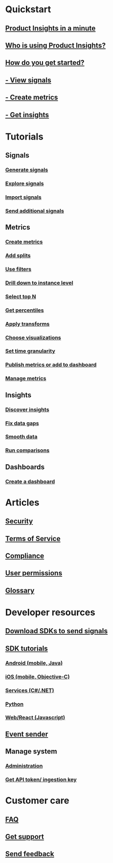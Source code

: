 # Quickstart
## [Product Insights in a minute](xref:developers/quick-starts/what-is) 
## [Who is using Product Insights?](xref:developers/quick-starts/who-uses) 
## [How do you get started?](xref:developers/quick-starts/how-to-get-started) 
## [- View signals](xref:developers/quick-starts/1_view-signals)
## [- Create metrics](xref:developers/quick-starts/2_create-own-metric)
## [- Get insights](xref:developers/quick-starts/3_get-insights)

# Tutorials
## Signals 
### [Generate signals](xref:developers/tutorials/create-sample-signals)
### [Explore signals](xref:developers/tutorials/examine-signals-metadata)
### [Import signals](xref:developers/tutorials/import-signals)
### [Send additional signals](xref:developers/tutorials/send-additional-signals)

## Metrics 
### [Create metrics](xref:developers/tutorials/metrics-create-metrics)
### [Add splits](xref:developers/tutorials/metrics-add-splits)
### [Use filters](xref:developers/tutorials/metrics-use-filters)
### [Drill down to instance level](xref:developers/tutorials/metrics-drill-down-to-instance)
### [Select top N](xref:developers/tutorials/metrics-select-topN)
### [Get percentiles](xref:developers/tutorials/metrics-get-percentiles)
### [Apply transforms](xref:developers/tutorials/metrics-apply-transforms)
### [Choose visualizations](xref:developers/tutorials/metrics-choose-visualizations)
### [Set time granularity](xref:developers/tutorials/metrics-set-granularity)
### [Publish metrics or add to dashboard](xref:developers/tutorials/metrics-publish-or-add-to-dashboard)
### [Manage metrics](xref:developers/tutorials/metrics-manage-metrics)

## Insights
### [Discover insights](xref:developers/tutorials/insights-discover)
### [Fix data gaps](xref:developers/tutorials/insights-fix-data-gaps)
### [Smooth data](xref:developers/tutorials/insights-smooth-data)
### [Run comparisons](xref:developers/tutorials/insights-run-comparisons)

## Dashboards 
### [Create a dashboard](xref:developers/tutorials/create-dashboard)

# Articles
## [Security](xref:developers/articles/security)
## [Terms of Service](xref:developers/articles/terms-of-service)
## [Compliance](xref:developers/articles/compliance)
## [User permissions](xref:developers/articles/user-permissions) 
## [Glossary](xref:developers/articles/glossary) 

# Developer resources 
## [Download SDKs to send signals](xref:developers/dev-resources/index)
## [SDK tutorials](xref:developers/downloads/tutorials/index)
### [Android (mobile, Java)](xref:developers/downloads/android-java)
### [iOS (mobile, Objective-C)](xref:developers/downloads/ios-objc)
### [Services (C#/.NET)](xref:developers/downloads/dotnet)
### [Python](xref:developers/downloads/python)
### [Web/React (Javascript)](xref:developers/downloads/js)
## [Event sender](xref:developers/downloads/ingest)
## Manage system 
### [Administration](xref:developers/dev-resources/manage-teams)
### [Get API token/ ingestion key](xref:developers/downloads/api-token) 
# Customer care 
## [FAQ](xref:developers/customer-care/faq) 
## [Get support](xref:developers/customer-care/support)
## [Send feedback](xref:developers/customer-care/feedback)


